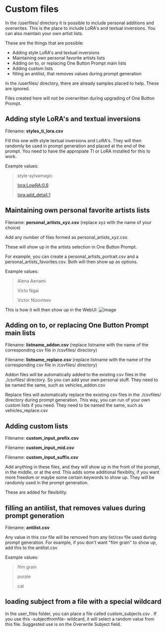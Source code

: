# Custom files
In the /userfiles/ directory it is possible to include personal additions and overwrites. This is the place to include LoRA's and textual inversions. You can also maintain your own artist lists.

These are the things that are possible:
- Adding style LoRA's and textual inversions
- Maintaining own personal favorite artists lists
- Adding on to, or replacing One Button Prompt main lists
- Adding custom lists
- filling an antilist, that removes values during prompt generation

In the /userfiles/ directory, there are already samples placed to help. These are ignored.

Files created here will not be overwritten during upgrading of One Button Prompt.

## Adding style LoRA's and textual inversions

Filename: __styles_ti_lora.csv__

Fill this one with style textual inversions and LoRA's. They will then randomly be used in prompt generation and placed at the end of the prompt.
You need to have the appropiate TI or LoRA installed for this to work.

Example values:
> style-sylvamagic
> 
> <lora:LowRA:0.6>
> 
> <lora:add_detail:1>

##  Maintaining own personal favorite artists lists
Filename: __personal_artists_xyz.csv__   (replace xyz with the name of your choice)

Add any number of files formed as personal_artists_xyz.csv. 
  
These will show up in the artists selection in One Button Prompt.

For example, you can create a personal_artists_portrait.csv and a personal_artists_favorites.csv. Both will then show up as options.
 
Example values:
> Alena Aenami
>
> Victo Ngai
>
> Victor Nizovtsev
  
This is how it will then show up in the WebUI:
![image](https://github.com/AIrjen/OneButtonPrompt/assets/130234949/ce100d74-8a0a-4927-8b90-fab9cb8f2e48)


## Adding on to, or replacing One Button Prompt main lists
Filename: __listname_addon.csv__  (replace listname with the name of the corresponding csv file in /csvfiles/ directory)

Filename: __listname_replace.csv__  (replace listname with the name of the corresponding csv file in /csvfiles/ directory)

Addon files will be automatically added to the existing csv files in the ./csvfiles/ directory. So you can add your own personal stuff. They need to be named the same, such as vehicles_addon.csv

Replace files will automatically replace the existing csv files in the ./csvfiles/ directory during prompt generation. This way, you can run of your own custom lists if you need. They need to be named the same, such as vehicles_replace.csv
  
## Adding custom lists
Filename: __custom_input_prefix.csv__

Filename: __custom_input_mid.csv__

Filename: __custom_input_suffix.csv__

Add anything in these files, and they will show up in the front of the prompt, in the middle, or at the end. This adds some additional flexiblity, if you want more freedom or maybe some certain keywords to show up. They will be randomly used in the prompt generation.

These are added for flexibility.

## filling an antilist, that removes values during prompt generation
Filename: __antilist.csv__

Any value in this csv file will be removed from any list/csv file used during prompt generation.
For example, if you don't want "film grain" to show up, add this to the antilist.csv

Example values:
> film grain
> 
> purple
> 
> cat

## loading subject from a file with a special wildcard
In the user_files folder, you can place a file called custom_subjects.csv . If you use this -subjectfromfile- wildcard, it will select a random value from this file. Suggested use is on the Overwrite Subject field.
